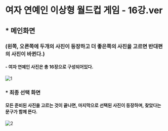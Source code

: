 # 여자 연예인 이상형 월드컵 게임 - 16강.ver

## * 메인화면
### (왼쪽, 오른쪽에 두개의 사진이 등장하고 더 좋은쪽의 사진을 고르면 반대편의 사진이 바뀐다.)
#### - 여자 연예인 사진은 총 16장으로 구성되어있다.
![1](https://user-images.githubusercontent.com/37132897/154782409-2f249bf0-f0e3-4939-8c15-375681bfa1af.png)

### * 최종 선택 화면
#### 모든 준비된 사진을 고르는 것이 끝나면, 마지막으로 선택된 사진이 등장하며, 찾았다는 문구가 함께 뜬다.
![2](https://user-images.githubusercontent.com/37132897/154782412-c8e1fdd9-5d02-4bd5-843d-6ba5b4a451b8.png)
